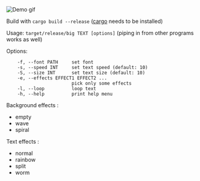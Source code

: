 <img src="https://i.imgur.com/iReqk2e.gif" alt="Demo gif">

Build with `cargo build --release` ([cargo](https://www.rust-lang.org/fr/learn/get-started) needs to be installed)

Usage: `target/release/big TEXT [options]` (piping in from other programs works as well)

Options:
```
    -f, --font PATH     set font
    -s, --speed INT     set text speed (default: 10)
    -S, --size INT      set text size (default: 10)
    -e, --effects EFFECT1 EFFECT2 ...
                        pick only some effects
    -l, --loop          loop text
    -h, --help          print help menu
```

Background effects :
 - empty
 - wave
 - spiral

Text effects :
 - normal
 - rainbow
 - split
 - worm
